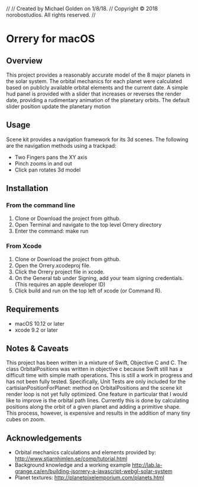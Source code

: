 //
//  Created by Michael Golden on 1/8/18.
//  Copyright © 2018 norobostudios. All rights reserved.
//

#  Orrery for macOS
## Overview
This project provides a reasonably accurate model of the 8 major planets in the solar system. The orbital mechanics for each planet were calculated based on publicly available orbital elements and the current date. A simple hud panel is provided with a slider that increases or reverses the render date, providing a rudimentary animation of the planetary orbits. The default slider position update the planetary motion 

## Usage
Scene kit provides a navigation framework for its 3d scenes. The following are the navigation methods using a trackpad:
* Two Fingers pans the XY axis
* Pinch zooms in and out
* Click pan rotates 3d model

## Installation
### From the command line
1. Clone or Download the project from github.
2. Open Terminal and navigate to the top level Orrery directory
3. Enter the command: make run
### From Xcode
1. Clone or Download the project from github.
2. Open the Orrery.xcodeproj file.
3. Click the Orrery project file in xcode.
4. On the General tab under Signing, add your team signing credentials. (This requires an apple developer ID)
5. Click build and run on the top left of xcode (or Command R).

## Requirements
* macOS 10.12 or later
* xcode 9.2 or later

## Notes & Caveats
This project has been written in a mixture of Swift, Objective C and C. The class OrbitalPositions was written in objective c because Swift still has a difficult time with simple math operations. This is still a work in progress and has not been fully tested. Specifically, Unit Tests are only included for the cartisianPositionForPlanet: method on OrbitalPositions and the scene kit render loop is not yet fully optimized. One feature in particular that I would like to improve is the orbital path lines. Currently this is done by calculating positions along the orbit of a given planet and adding a primitive shape. This process, however, is expensive and results in the addition of many tiny cubes on zoom. 

## Acknowledgements
* Orbital mechanics calculations and elements provided by: http://www.stjarnhimlen.se/comp/tutorial.html
* Background knowledge and a working example http://lab.la-grange.ca/en/building-jsorrery-a-javascript-webgl-solar-system
* Planet textures: http://planetpixelemporium.com/planets.html
